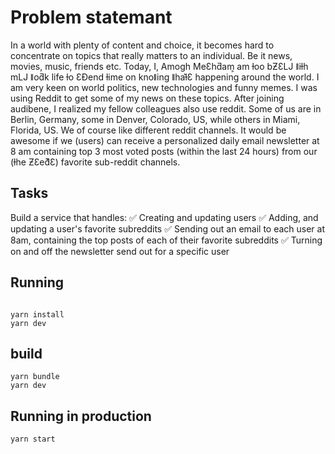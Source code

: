 # Problem statemant
In a world with plenty of content and choice, it becomes hard to concentrate on topics that
really matters to an individual. Be it news, movies, music, friends etc.
Today, I, Amogh MeƐhƌam͕ am ƚoo bƵƐǇ ǁiƚh mǇ ǁoƌk life ƚo ƐƉend ƚime on knoǁing ǁhaƚ͛Ɛ
happening around the world. I am very keen on world politics, new technologies and funny
memes. I was using Reddit to get some of my news on these topics.
After joining audibene, I realized my fellow colleagues also use reddit. Some of us are in
Berlin, Germany, some in Denver, Colorado, US, while others in Miami, Florida, US. We of
course like different reddit channels.
It would be awesome if we (users) can receive a personalized daily email newsletter at 8 am
containing top 3 most voted posts (within the last 24 hours) from our (ƚhe ƵƐeƌ͛Ɛ) favorite
sub-reddit channels.

## Tasks
Build a service that handles:
 ✅ Creating and updating users
 ✅ Adding, and updating a user's favorite subreddits
 ✅ Sending out an email to each user at 8am, containing the top posts of each of their favorite subreddits
 ✅ Turning on and off the newsletter send out for a specific user


## Running

``` shell

yarn install
yarn dev

```


## build

``` shell
yarn bundle
yarn dev

```



## Running in production

``` shell
yarn start

```



